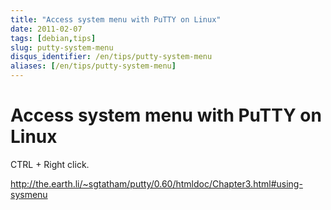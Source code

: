 ```yaml
---
title: "Access system menu with PuTTY on Linux"
date: 2011-02-07
tags: [debian,tips]
slug: putty-system-menu
disqus_identifier: /en/tips/putty-system-menu
aliases: [/en/tips/putty-system-menu]
---
```

# Access system menu with PuTTY on Linux

CTRL + Right click.

http://the.earth.li/~sgtatham/putty/0.60/htmldoc/Chapter3.html#using-sysmenu

